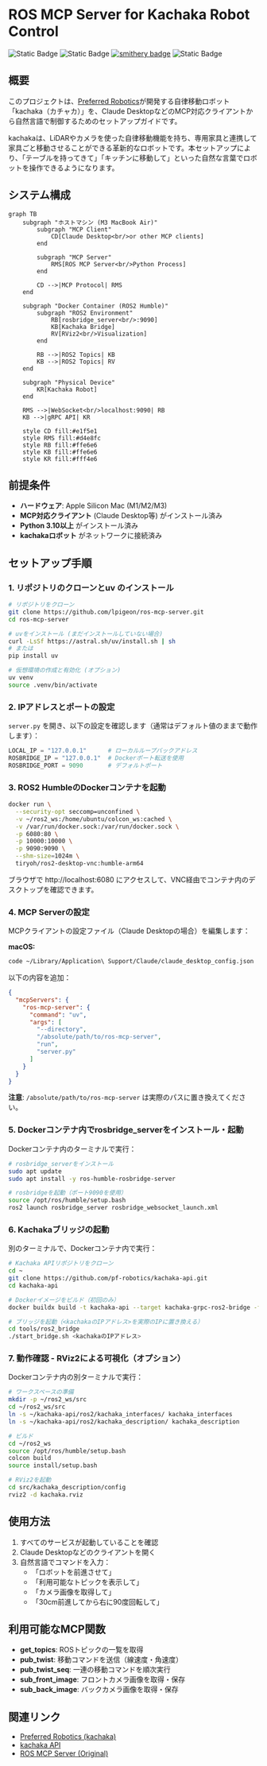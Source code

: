 # ROS MCP Server for Kachaka Robot Control

![Static Badge](https://img.shields.io/badge/ROS-Available-green)
![Static Badge](https://img.shields.io/badge/ROS2-Available-green)
[![smithery badge](https://smithery.ai/badge/@lpigeon/ros-mcp-server)](https://smithery.ai/server/@lpigeon/ros-mcp-server)
![Static Badge](https://img.shields.io/badge/License-MIT-blue)

## 概要

このプロジェクトは、[Preferred Robotics](https://www.pfrobotics.jp/)が開発する自律移動ロボット「kachaka（カチャカ）」を、Claude DesktopなどのMCP対応クライアントから自然言語で制御するためのセットアップガイドです。

kachakaは、LiDARやカメラを使った自律移動機能を持ち、専用家具と連携して家具ごと移動させることができる革新的なロボットです。本セットアップにより、「テーブルを持ってきて」「キッチンに移動して」といった自然な言葉でロボットを操作できるようになります。

## システム構成

```mermaid
graph TB
    subgraph "ホストマシン (M3 MacBook Air)"
        subgraph "MCP Client"
            CD[Claude Desktop<br/>or other MCP clients]
        end
        
        subgraph "MCP Server"
            RMS[ROS MCP Server<br/>Python Process]
        end
        
        CD -->|MCP Protocol| RMS
    end
    
    subgraph "Docker Container (ROS2 Humble)"
        subgraph "ROS2 Environment"
            RB[rosbridge_server<br/>:9090]
            KB[Kachaka Bridge]
            RV[RViz2<br/>Visualization]
        end
        
        RB -->|ROS2 Topics| KB
        KB -->|ROS2 Topics| RV
    end
    
    subgraph "Physical Device"
        KR[Kachaka Robot]
    end
    
    RMS -->|WebSocket<br/>localhost:9090| RB
    KB -->|gRPC API| KR
    
    style CD fill:#e1f5e1
    style RMS fill:#d4e8fc
    style RB fill:#ffe6e6
    style KB fill:#ffe6e6
    style KR fill:#fff4e6
```

## 前提条件

- **ハードウェア**: Apple Silicon Mac (M1/M2/M3)
- **MCP対応クライアント** (Claude Desktop等) がインストール済み
- **Python 3.10以上** がインストール済み
- **kachakaロボット** がネットワークに接続済み

## セットアップ手順

### 1. リポジトリのクローンとuv のインストール

```bash
# リポジトリをクローン
git clone https://github.com/lpigeon/ros-mcp-server.git
cd ros-mcp-server

# uvをインストール (まだインストールしていない場合)
curl -LsSf https://astral.sh/uv/install.sh | sh
# または
pip install uv

# 仮想環境の作成と有効化 (オプション)
uv venv
source .venv/bin/activate
```

### 2. IPアドレスとポートの設定

`server.py` を開き、以下の設定を確認します（通常はデフォルト値のままで動作します）：

```python
LOCAL_IP = "127.0.0.1"      # ローカルループバックアドレス
ROSBRIDGE_IP = "127.0.0.1"  # Dockerポート転送を使用
ROSBRIDGE_PORT = 9090       # デフォルトポート
```

### 3. ROS2 HumbleのDockerコンテナを起動

```bash
docker run \
  --security-opt seccomp=unconfined \
  -v ~/ros2_ws:/home/ubuntu/colcon_ws:cached \
  -v /var/run/docker.sock:/var/run/docker.sock \
  -p 6080:80 \
  -p 10000:10000 \
  -p 9090:9090 \
  --shm-size=1024m \
  tiryoh/ros2-desktop-vnc:humble-arm64
```

ブラウザで http://localhost:6080 にアクセスして、VNC経由でコンテナ内のデスクトップを確認できます。

### 4. MCP Serverの設定

MCPクライアントの設定ファイル（Claude Desktopの場合）を編集します：

**macOS:**
```bash
code ~/Library/Application\ Support/Claude/claude_desktop_config.json
```

以下の内容を追加：
```json
{
  "mcpServers": {
    "ros-mcp-server": {
      "command": "uv",
      "args": [
        "--directory",
        "/absolute/path/to/ros-mcp-server",
        "run",
        "server.py"
      ]
    }
  }
}
```

**注意**: `/absolute/path/to/ros-mcp-server` は実際のパスに置き換えてください。

### 5. Dockerコンテナ内でrosbridge_serverをインストール・起動

Dockerコンテナ内のターミナルで実行：

```bash
# rosbridge_serverをインストール
sudo apt update
sudo apt install -y ros-humble-rosbridge-server

# rosbridgeを起動（ポート9090を使用）
source /opt/ros/humble/setup.bash
ros2 launch rosbridge_server rosbridge_websocket_launch.xml
```

### 6. Kachakaブリッジの起動

別のターミナルで、Dockerコンテナ内で実行：

```bash
# Kachaka APIリポジトリをクローン
cd ~
git clone https://github.com/pf-robotics/kachaka-api.git
cd kachaka-api

# Dockerイメージをビルド（初回のみ）
docker buildx build -t kachaka-api --target kachaka-grpc-ros2-bridge -f Dockerfile.ros2 . --build-arg BASE_ARCH=arm64 --load

# ブリッジを起動（<kachakaのIPアドレス>を実際のIPに置き換える）
cd tools/ros2_bridge
./start_bridge.sh <kachakaのIPアドレス>
```

### 7. 動作確認 - RViz2による可視化（オプション）

Dockerコンテナ内の別ターミナルで実行：

```bash
# ワークスペースの準備
mkdir -p ~/ros2_ws/src
cd ~/ros2_ws/src
ln -s ~/kachaka-api/ros2/kachaka_interfaces/ kachaka_interfaces
ln -s ~/kachaka-api/ros2/kachaka_description/ kachaka_description

# ビルド
cd ~/ros2_ws
source /opt/ros/humble/setup.bash
colcon build
source install/setup.bash

# RViz2を起動
cd src/kachaka_description/config
rviz2 -d kachaka.rviz
```

## 使用方法

1. すべてのサービスが起動していることを確認
2. Claude Desktopなどのクライアントを開く
3. 自然言語でコマンドを入力：
   - 「ロボットを前進させて」
   - 「利用可能なトピックを表示して」
   - 「カメラ画像を取得して」
   - 「30cm前進してから右に90度回転して」

## 利用可能なMCP関数

- **get_topics**: ROSトピックの一覧を取得
- **pub_twist**: 移動コマンドを送信（線速度・角速度）
- **pub_twist_seq**: 一連の移動コマンドを順次実行
- **sub_front_image**: フロントカメラ画像を取得・保存
- **sub_back_image**: バックカメラ画像を取得・保存

## 関連リンク

- [Preferred Robotics (kachaka)](https://www.pfrobotics.jp/)
- [kachaka API](https://github.com/pf-robotics/kachaka-api)
- [ROS MCP Server (Original)](https://github.com/lpigeon/ros-mcp-server)
